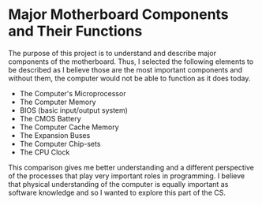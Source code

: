 # Major Motherboard Components and Their Functions

The purpose of this project is to understand and describe major components of the motherboard. Thus, I selected the following elements to be described as I believe those are the most important components and without them, the computer would not be able to function as it does today.

- The Computer's Microprocessor
- The Computer Memory
- BIOS (basic input/output system)
- The CMOS Battery
- The Computer Cache Memory
- The Expansion Buses
- The Computer Chip-sets
- The CPU Clock

This comparison gives me better understanding and a different perspective of the processes that play very important roles in programming. I believe that physical understanding of the computer is equally important as software knowledge and so I wanted to explore this part of the CS. 

